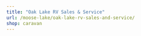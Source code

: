 ```yaml
---
title: "Oak Lake RV Sales & Service"
url: /moose-lake/oak-lake-rv-sales-and-service/
shop: caravan
---
```

